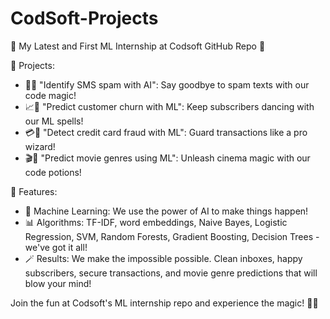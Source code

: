 # CodSoft-Projects
🚀 My Latest and First ML Internship at Codsoft GitHub Repo 🤖

📂 Projects:
- 📱🚫 "Identify SMS spam with AI": Say goodbye to spam texts with our code magic!
- 📈🔮 "Predict customer churn with ML": Keep subscribers dancing with our ML spells!
- 💳🚫 "Detect credit card fraud with ML": Guard transactions like a pro wizard!
- 🎬🤖 "Predict movie genres using ML": Unleash cinema magic with our code potions!

🌟 Features:
- 🤖 Machine Learning: We use the power of AI to make things happen!
- 📊 Algorithms: TF-IDF, word embeddings, Naive Bayes, Logistic Regression, SVM, Random Forests, Gradient Boosting, Decision Trees - we've got it all!
- 🪄 Results: We make the impossible possible. Clean inboxes, happy subscribers, secure transactions, and movie genre predictions that will blow your mind!

Join the fun at Codsoft's ML internship repo and experience the magic! 🎩✨
